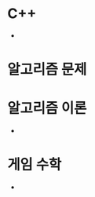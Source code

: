   # C++
- [](https://github.com/uniye/Jusin/tree/main/23/08)

# 알고리즘 문제



# 알고리즘 이론
- []()


# 게임 수학
- []()
